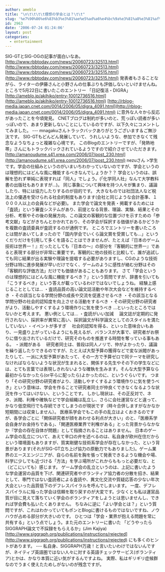 ```yaml
---
author: ameblo
title: "\n\t\t\t\t理想の学会とは？\t\t"
slug: '%e7%90%86%e6%83%b3%e3%81%ae%e5%ad%a6%e4%bc%9a%e3%81%a8%e3%81%af%ef%bc%9f'
id: 2963
date: '2006-07-24 01:24:06'
layout: post
categories:
  - entertainment
---
```


SIG-GTとSIG-OGの記事が面白いなあ。 [http://www.rbbtoday.com/news/20060723/32513.html](http://www.rbbtoday.com/news/20060723/32513.html) [http://www.rbbtoday.com/news/20060723/32515.html](http://www.rbbtoday.com/news/20060723/32515.html) 発表者もさることながら、ライターの伊藤さんと小野さんの仕事ぶりも評価しないといけませんね。 ところで5月22日に書いたこのエントリー 「日記復活・DIGRA」 [http://ameblo.jp/akihiko/entry-10012736516.html](http://ameblo.jp/akihiko/entry-10012736516.html) [http://rblog-media.japan.cnet.com/0014/2006/05/digra_4091.html](http://rblog-media.japan.cnet.com/0014/2006/05/digra_4091.html) に意外な人々から反応があったことを今頃発見。 CNETブログは制約が多いのと、荒っぽい読者が多いっぽいので、あまり更新しないことにしているのですが、以下久々にコメントしてみました。 --- mnagakuさんトラックバックありがとうございます＆ご無沙汰です。 SIG-GTもどんどん発展していて、うれしいような、参加できなくて残念なようなちょっと複雑な心境です。 このBlogのエントリーですが、「発熱地帯」さんにもトラックバックされているようですので紹介させていただきます。 [http://amanoudume.s41.xrea.com/2006/07/post_230.html](http://amanoudume.s41.xrea.com/2006/07/post_230.html) nezuさん >学生です。学会の仕組みというのがいまいちわかっていないのですが、学会というのは理想的にはどんな風に機能するべきなんでしょうか？？ 学会というのは、誤解を恐れず単純に表現すれば「同人」でしょう。(「化学同人社」なんて大学教科書の出版社もありますが…)。 同じ事象について興味を持つ人々が集まり、議論したり、特には協力したりするのが目的です。 大きなものでは社団法人など税法上の優遇を受けられる社会的制度もあります(会社と同じような会計基準、１０００人以上の会員などが必要)。 また学会で論文を発表・掲載するためには「査読」という審査システムがあり、前提となる背景、理論、実験、結果とその分析、考察やその後の発展方向、この論文の客観的な位置づけを示すための「参考文献」などがきちんとかかれており、その学会が採択する価値があるかどうかを複数の査読委員が査読するのが通例です。 ところでエントリーを書いたころとは間があいてしまったので「国内学会でいくら論文賞を受賞しても...」というくだりだけを引用して多くを語ることはできませんが、たとえば『日本のゲーム技術は世界一！』だったとしても『日本の～』の部分を『客観的に世界一』であると表現する部分が非常に重要です。客観的に他の技術と比較して、誰が追試しても同じ結果が出る実験や理論を提唱する必要がありますし、CGのような技術分野は特に進歩発展が早いだけでなく、ゲームのように感性が絡む分野はその「客観的な評価方法」だけでも価値があることもあります。 さて「学会というのは理想的にはどんな風に機能するべき？」という質問ですが、辞書を引いても「こうするべき」という答えが載っているわけではないでしょうね。 経験上感じることとしては… ・査読品質の高い論文誌活動や年次大会などを維持するべき ・その該当となる学問分野の成長や交流を促進させるべき ・その該当となる学問分野の社会的認知度を向上させる活動をするべき ・その研究分野の研究者がより、活動しやすくするよう環境作りに気を使うべき …といったところではないかと考えます。 悪い例としては… ・査読がいい加減 　論文誌が定期的に発行されない、採択率が異常に高い、採択論文が科学論文としてのスタイルを満たしていない ・イベントが多すぎ 　社会的認知を得る、といった意味合いもあり、一見盛り上がっているようにも見えるが、バランスが大事で、研究者がお祭りに借り出されているだけで、研究そのものを推進する時間を奪っている事もある。 ・派閥がある 　研究者同士は、普段は同人ノリで、仲がよかったり、議論を繰り返したりできるのですが、たとえば大型予算の獲得などで変な派閥があったりして、一派に大型予算があたって、その一方で予算ゼロで同テーマを研究しなければならないような状況が生まれると、関係する先生やその下の学生などには、とても言葉では表現しきれないような確執を生みます。そんな大型予算なら最初からなかったら(or平らに配ったら)よかったのに、というぐらいです。 つまり「その研究分野の研究者がより、活動しやすくするよう環境作りに気を使うべき」という意味は、学会を作ることで研究者同士が仲良くできなくなるような状況を作ってはいけない、ということです。 しかし現状は、その正反対で、ネタ、派閥、利権や確執などで学会組織は乱立し、さらに会社運営などと違って、かなり低空飛行でも存続できてしまうのが現状です（時々合併しますがなかなか短期間には収束しません）。 医療系学会でもこの手の乱立はよくおきるのですが、各学会ごとに「関係研究者が顔をあわせる利点が大きい」のと、「医療系学会自身がお金持ちである」、「関連医療業界で利権がある」とった背景からなかなか『学会の存在自体が問題』として指摘されることはありません。 日本のゲーム学会の乱立について、あえて辛口の弁を述べるのは、私自身が欧州在住だからという環境面もありますが、質実剛健な技術系学会が存在しなかった、という背景があります(それがSIG-GT立ち上げ協力の原動力でもありました)。ゲーム業界のエースエンジニアが、自らの名前を胸を張って発表できるような機会や場、科学に少しでも近づける「方法」を学ぶ場所がこれからももっと必要だな、と（どこにいても）感じます。 ゲーム学会の乱立というのは、上記に書いたような学会運営の品質を下げ、関連研究者やボランティア協力者の分散を招き、結果として、専門ではない査読者による査読や、異文化交流や質疑応答の少ない年次大会といった品質低下のデフレスパイラルを呼んでしまいます。 一度、デフレスパイラルに陥った学会は信頼を取り戻すのが大変です。少なくとも私は運営品質が目に見えて落ちていく学会のボランティアをしようとは思いませんし、できれば学会費も払いたくありません。 ちなみに逆に「よい学会とは？」という質問ですが、これはわかっていてもポンとBlogに書けるものではないですね、ノウハウが占める部分が大きいのです。 ひとつは「学会・業界が抱える問題を常に共有する」という点でしょう。また元のエントリーに書いた 「どうやったらSIGGRAPH論文で不採録をもらえるか」(Jim Kajiya) [http://www.siggraph.org/publications/instructions/rejected](http://www.siggraph.org/publications/instructions/rejected) にも多くのヒントがあります。 --- 私自身、SIGGRAPH万歳！と言いたいわけではないんですが、ネイティブ英語圏ではない人々に対する英語チェックサービス(ボランティア)とかは、かなり本質に近い気がするんですよね。 実際、私はギリギリ症候群なのでうまく使えたためしがないのが残念ですが。